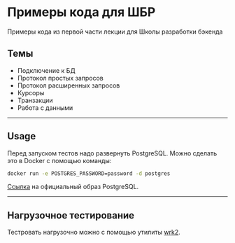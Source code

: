 # Примеры кода для ШБР

Примеры кода из первой части лекции для Школы разработки бэкенда

## Темы

* Подключение к БД
* Протокол простых запросов
* Протокол расширенных запросов
* Курсоры
* Транзакции
* Работа с данными

----

## Usage

Перед запуском тестов надо развернуть PostgreSQL. 
Можно сделать это в Docker с помощью команды:

```sh
docker run -e POSTGRES_PASSWORD=password -d postgres
```
[Ссылка](https://hub.docker.com/_/postgres) на официальный образ PostgreSQL.

----

## Нагрузочное тестирование

Тестровать нагрузочно можно с помощью утилиты [wrk2](https://github.com/giltene/wrk2).
